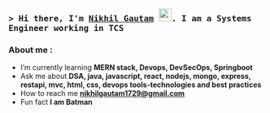 ### <samp>&gt; Hi there, I'm <a href="#" target="_blank">Nikhil Gautam</a> <img src="https://media.giphy.com/media/hvRJCLFzcasrR4ia7z/giphy.gif" width="25">. I am a Systems Engineer working in TCS</samp>


### About me :
- I’m currently learning **MERN stack, Devops, DevSecOps, Springboot**
- Ask me about **DSA, java, javascript, react, nodejs, mongo, express, restapi, mvc, html, css, devops tools-technologies and best practices**
- How to reach me **nikhilgautam1729@gmail.com**
- Fun fact **I am Batman**
